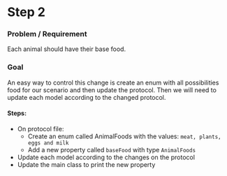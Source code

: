 # Step 2

### Problem / Requirement 
Each animal should have their base food.
### Goal
An easy way to control this change is create an enum with all possibilities food for our scenario and then update the protocol. Then we will need to update each model according to the changed protocol.

#### Steps:
- On protocol file:
  - Create an enum called AnimalFoods with the values: `meat, plants, eggs and milk`
  - Add a new property called `baseFood` with type `AnimalFoods`
- Update each model according to the changes on the protocol
- Update the main class to print the new property
